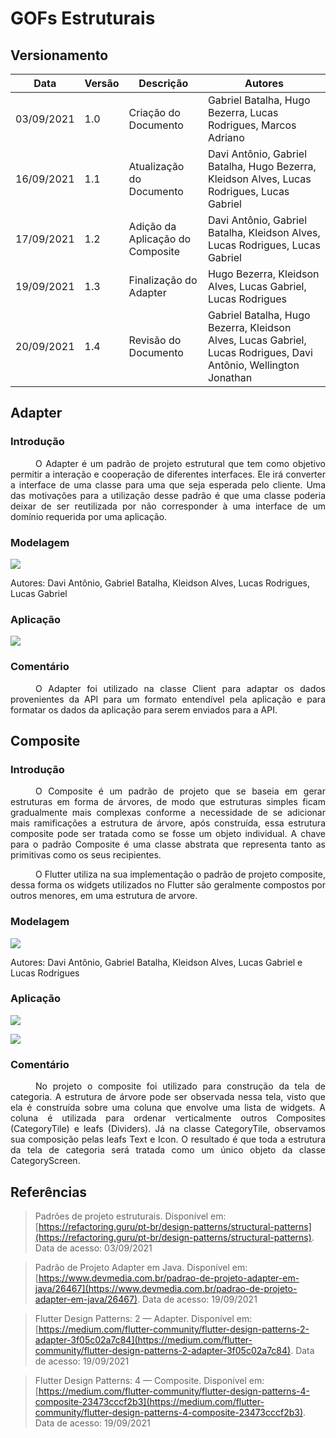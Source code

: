 # GOFs Estruturais

## Versionamento
| Data | Versão | Descrição | Autores |
| -------- | -------- | -------- | ---|
|   03/09/2021   |  1.0    | Criação do Documento  | Gabriel Batalha, Hugo Bezerra, Lucas Rodrigues, Marcos Adriano
|   16/09/2021   |  1.1    | Atualização do Documento  | Davi Antônio, Gabriel Batalha, Hugo Bezerra, Kleidson Alves, Lucas Rodrigues, Lucas Gabriel
|   17/09/2021   |  1.2    | Adição da Aplicação do Composite  | Davi Antônio, Gabriel Batalha, Kleidson Alves, Lucas Rodrigues, Lucas Gabriel
|   19/09/2021   |  1.3    | Finalização do Adapter | Hugo Bezerra, Kleidson Alves, Lucas Gabriel, Lucas Rodrigues
|   20/09/2021   |  1.4    | Revisão do Documento | Gabriel Batalha, Hugo Bezerra, Kleidson Alves, Lucas Gabriel, Lucas Rodrigues, Davi Antônio, Wellington Jonathan

## Adapter 

### Introdução

<div style="text-indent: 40px; text-align: justify">
<p>
O Adapter é um padrão de projeto estrutural que tem como objetivo permitir a interação e cooperação de diferentes interfaces. Ele irá converter a interface de uma classe para uma que seja esperada pelo cliente. Uma das motivações para a utilização desse padrão é que uma classe poderia deixar de ser reutilizada por não corresponder à uma interface de um domínio requerida por uma aplicação.
</p>
</div>

### Modelagem

![](https://i.imgur.com/4TK9fsp.png)

Autores: Davi Antônio, Gabriel Batalha, Kleidson Alves, Lucas Rodrigues, Lucas Gabriel


### Aplicação

[![](https://i.imgur.com/iyJYbMV.png)](https://github.com/UnBArqDsw2021-1/2021.1_G5_ProjetoDonner_Front-end/blob/GOFs/donner/lib/widgets/models/client_model.dart)


### Comentário

<div style="text-indent: 40px; text-align: justify">
<p>
O Adapter foi utilizado na classe Client para adaptar os dados provenientes da API para um formato entendível pela aplicação e para formatar os dados da aplicação para serem enviados para a API.  
</p>
</div>

## Composite

### Introdução
<div style="text-indent: 40px; text-align: justify">
<p>
O Composite é um padrão de projeto que se baseia em gerar estruturas em forma de árvores, de modo que estruturas simples ficam gradualmente mais complexas conforme a necessidade de se adicionar mais ramificações a estrutura de árvore, após construída, essa estrutura composite pode ser tratada como se fosse um objeto individual. A chave para o padrão Composite é uma classe abstrata que representa tanto as primitivas como os seus recipientes.
</p>
<p>
O Flutter utiliza na sua implementação o padrão de projeto composite, dessa forma os widgets utilizados no Flutter são geralmente compostos por outros menores, em uma estrutura de arvore.
</p>
</div>

### Modelagem

![](https://i.imgur.com/GOCQznN.png)

Autores: Davi Antônio, Gabriel Batalha, Kleidson Alves, Lucas Gabriel e Lucas Rodrigues

### Aplicação

[![](https://i.imgur.com/gRZbLF0.png)](https://github.com/UnBArqDsw2021-1/2021.1_G5_ProjetoDonner_Front-end/blob/GOFs/donner/lib/widgets/category_tile/category_tile.dart)

[![](https://i.imgur.com/V2l4NWk.png)](https://github.com/UnBArqDsw2021-1/2021.1_G5_ProjetoDonner_Front-end/blob/GOFs/donner/lib/screens/category_screen.dart)


### Comentário
<div style="text-indent: 40px; text-align: justify">
<p>
No projeto o composite foi utilizado para construção da tela de categoria. A estrutura de árvore pode ser observada nessa tela, visto que ela é construída sobre uma coluna que envolve uma lista de widgets. A coluna é utilizada para ordenar verticalmente outros Composites (CategoryTile) e leafs (Dividers).  Já na classe CategoryTile, observamos sua composição pelas leafs Text e Icon. O resultado é que toda a estrutura da tela de categoria será tratada como um único objeto da classe CategoryScreen.   
</p>
</div>

## Referências
> Padrões de projeto estruturais. Disponível em: [https://refactoring.guru/pt-br/design-patterns/structural-patterns](https://refactoring.guru/pt-br/design-patterns/structural-patterns). Data de acesso: 03/09/2021

> Padrão de Projeto Adapter em Java. Disponível em: [https://www.devmedia.com.br/padrao-de-projeto-adapter-em-java/26467](https://www.devmedia.com.br/padrao-de-projeto-adapter-em-java/26467). Data de acesso: 19/09/2021

> Flutter Design Patterns: 2 — Adapter. Disponível em: [https://medium.com/flutter-community/flutter-design-patterns-2-adapter-3f05c02a7c84](https://medium.com/flutter-community/flutter-design-patterns-2-adapter-3f05c02a7c84). Data de acesso: 19/09/2021

> Flutter Design Patterns: 4 — Composite. Disponível em: [https://medium.com/flutter-community/flutter-design-patterns-4-composite-23473cccf2b3](https://medium.com/flutter-community/flutter-design-patterns-4-composite-23473cccf2b3). Data de acesso: 19/09/2021
